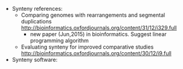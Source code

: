 * Synteny references:
  - Comparing genomes with rearrangements and segmental duplications
    http://bioinformatics.oxfordjournals.org/content/31/12/i329.full
    - new paper (Jun,2015) in bioinformatics. Suggest linear programming algorithm
  - Evaluating synteny for improved comparative studies
    http://bioinformatics.oxfordjournals.org/content/30/12/i9.full
* Synteny software:
